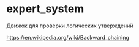 # expert_system
Движок для проверки логических утверждений


https://en.wikipedia.org/wiki/Backward_chaining
